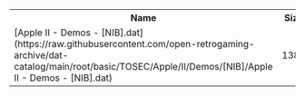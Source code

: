 <table>
<tr><th>Name</th><th>Size</th></tr>
<tr><td>
[Apple II - Demos - [NIB].dat](https://raw.githubusercontent.com/open-retrogaming-archive/dat-catalog/main/root/basic/TOSEC/Apple/II/Demos/[NIB]/Apple II - Demos - [NIB].dat)
</td><td>1381</td></tr>
</table>
